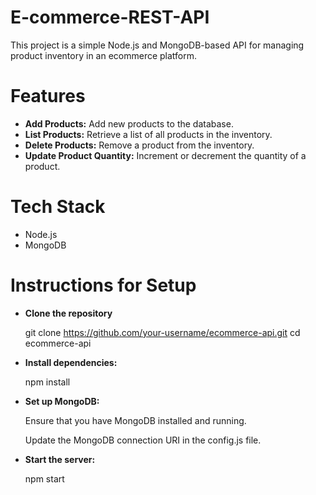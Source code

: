 # E-commerce-REST-API
This project is a simple Node.js and MongoDB-based API for managing product inventory in an ecommerce platform.

# Features
* **Add Products:** Add new products to the database.
* **List Products:** Retrieve a list of all products in the inventory.
* **Delete Products:** Remove a product from the inventory.
* **Update Product Quantity:** Increment or decrement the quantity of a product.

# Tech Stack
* Node.js
* MongoDB

# Instructions for Setup
* **Clone the repository**
  
  git clone https://github.com/your-username/ecommerce-api.git
  cd ecommerce-api
  
* **Install dependencies:**
  
  npm install
  
* **Set up MongoDB:**
  
  Ensure that you have MongoDB installed and running.
  
  Update the MongoDB connection URI in the config.js file.
  
* **Start the server:**
  
  npm start
